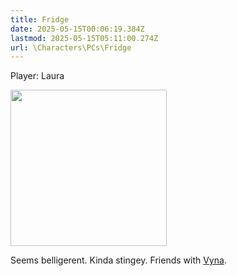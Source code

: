 ```yaml
---
title: Fridge
date: 2025-05-15T00:06:19.384Z
lastmod: 2025-05-15T05:11:00.274Z
url: \Characters\PCs\Fridge
---
```

Player: Laura

<img src="/ob/Images/Fridge%20Portrait.png" width="250px">

Seems belligerent. Kinda stingey. Friends with [Vyna](../Vyna).
